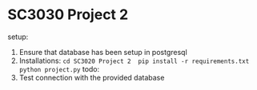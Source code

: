 # SC3030 Project 2
 setup:
 1. Ensure that database has been setup in postgresql
 2. Installations:
        ```
        cd SC3020 Project 2 
        pip install -r requirements.txt
        python project.py
        ```
 todo:
 1. Test connection with the provided database
